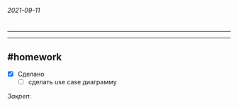 *2021-09-11*

# 
---



---

##    #homework 

- [x]  Сделано
	- [ ] сделать use case диаграмму

_Закреп:_
